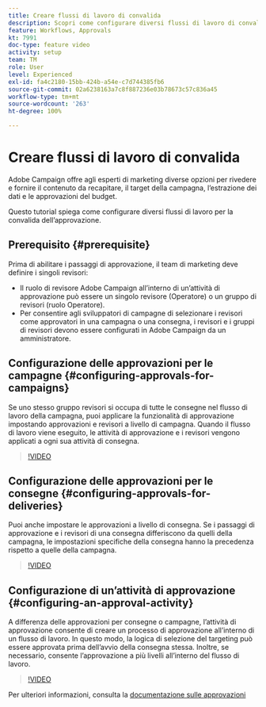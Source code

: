 ```yaml
---
title: Creare flussi di lavoro di convalida
description: Scopri come configurare diversi flussi di lavoro di convalida dell’approvazione.
feature: Workflows, Approvals
kt: 7991
doc-type: feature video
activity: setup
team: TM
role: User
level: Experienced
exl-id: fa4c2180-15bb-424b-a54e-c7d744385fb6
source-git-commit: 02a6238163a7c8f887236e03b78673c57c836a45
workflow-type: tm+mt
source-wordcount: '263'
ht-degree: 100%

---
```


# Creare flussi di lavoro di convalida

Adobe Campaign offre agli esperti di marketing diverse opzioni per rivedere e fornire il contenuto da recapitare, il target della campagna, l’estrazione dei dati e le approvazioni del budget.

Questo tutorial spiega come configurare diversi flussi di lavoro per la convalida dell’approvazione.

## Prerequisito {#prerequisite}

Prima di abilitare i passaggi di approvazione, il team di marketing deve definire i singoli revisori:

* Il ruolo di revisore Adobe Campaign all’interno di un’attività di approvazione può essere un singolo revisore (Operatore) o un gruppo di revisori (ruolo Operatore).
* Per consentire agli sviluppatori di campagne di selezionare i revisori come approvatori in una campagna o una consegna, i revisori e i gruppi di revisori devono essere configurati in Adobe Campaign da un amministratore.

## Configurazione delle approvazioni per le campagne  {#configuring-approvals-for-campaigns}

Se uno stesso gruppo revisori si occupa di tutte le consegne nel flusso di lavoro della campagna, puoi applicare la funzionalità di approvazione impostando approvazioni e revisori a livello di campagna. Quando il flusso di lavoro viene eseguito, le attività di approvazione e i revisori vengono applicati a ogni sua attività di consegna.

>[!VIDEO](https://video.tv.adobe.com/v/25175?quality=12)

## Configurazione delle approvazioni per le consegne  {#configuring-approvals-for-deliveries}

Puoi anche impostare le approvazioni a livello di consegna. Se i passaggi di approvazione e i revisori di una consegna differiscono da quelli della campagna, le impostazioni specifiche della consegna hanno la precedenza rispetto a quelle della campagna.

>[!VIDEO](https://video.tv.adobe.com/v/25176?quality=12)

## Configurazione di un’attività di approvazione  {#configuring-an-approval-activity}

A differenza delle approvazioni per consegne o campagne, l’attività di approvazione consente di creare un processo di approvazione all’interno di un flusso di lavoro. In questo modo, la logica di selezione del targeting può essere approvata prima dell’avvio della consegna stessa. Inoltre, se necessario, consente l’approvazione a più livelli all’interno del flusso di lavoro.

>[!VIDEO](https://video.tv.adobe.com/v/25174?quality=12)

Per ulteriori informazioni, consulta la [documentazione sulle approvazioni](https://experienceleague.adobe.com/docs/campaign-classic/using/automating-with-workflows/flow-control-activities/approval.html?lang=it)
